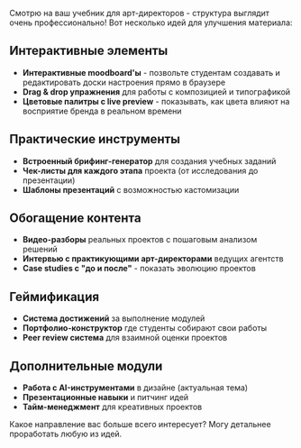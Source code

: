 Смотрю на ваш учебник для арт-директоров - структура выглядит очень профессионально! Вот несколько идей для улучшения материала:

## Интерактивные элементы
- **Интерактивные moodboard'ы** - позвольте студентам создавать и редактировать доски настроения прямо в браузере
- **Drag & drop упражнения** для работы с композицией и типографикой
- **Цветовые палитры с live preview** - показывать, как цвета влияют на восприятие бренда в реальном времени

## Практические инструменты
- **Встроенный брифинг-генератор** для создания учебных заданий
- **Чек-листы для каждого этапа** проекта (от исследования до презентации)
- **Шаблоны презентаций** с возможностью кастомизации

## Обогащение контента
- **Видео-разборы** реальных проектов с пошаговым анализом решений
- **Интервью с практикующими арт-директорами** ведущих агентств
- **Case studies с "до и после"** - показать эволюцию проектов

## Геймификация
- **Система достижений** за выполнение модулей
- **Портфолио-конструктор** где студенты собирают свои работы
- **Peer review система** для взаимной оценки проектов

## Дополнительные модули
- **Работа с AI-инструментами** в дизайне (актуальная тема)
- **Презентационные навыки** и питчинг идей
- **Тайм-менеджмент** для креативных проектов

Какое направление вас больше всего интересует? Могу детальнее проработать любую из идей.